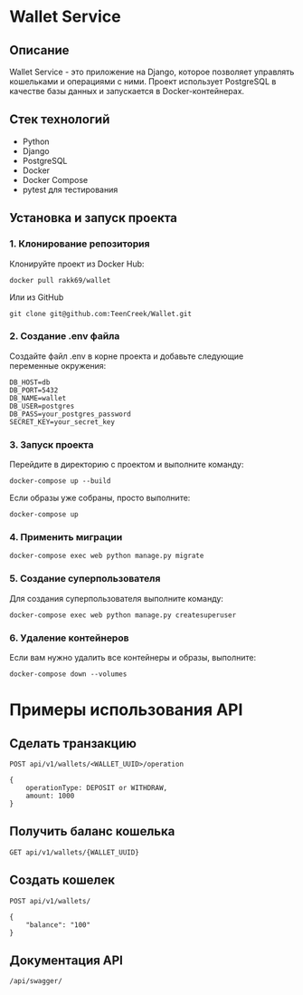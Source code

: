 # Wallet Service

## Описание

Wallet Service - это приложение на Django, которое позволяет управлять кошельками и операциями с ними. Проект использует PostgreSQL в качестве базы данных и запускается в Docker-контейнерах.

## Стек технологий

- Python
- Django
- PostgreSQL
- Docker
- Docker Compose
- pytest для тестирования

## Установка и запуск проекта

### 1. Клонирование репозитория

Клонируйте проект из Docker Hub:

```
docker pull rakk69/wallet
```

Или из GitHub

```
git clone git@github.com:TeenCreek/Wallet.git
```

### 2. Создание .env файла

Создайте файл .env в корне проекта и добавьте следующие переменные окружения:

```
DB_HOST=db
DB_PORT=5432
DB_NAME=wallet
DB_USER=postgres
DB_PASS=your_postgres_password
SECRET_KEY=your_secret_key
```

### 3. Запуск проекта

Перейдите в директорию с проектом и выполните команду:

```
docker-compose up --build
```

Если образы уже собраны, просто выполните:

```
docker-compose up
```

### 4. Применить миграции

```
docker-compose exec web python manage.py migrate
```

### 5. Создание суперпользователя

Для создания суперпользователя выполните команду:

```
docker-compose exec web python manage.py createsuperuser
```

### 6. Удаление контейнеров

Если вам нужно удалить все контейнеры и образы, выполните:

```
docker-compose down --volumes
```

# Примеры использования API

## Сделать транзакцию

```
POST api/v1/wallets/<WALLET_UUID>/operation

{
    operationType: DEPOSIT or WITHDRAW,
    amount: 1000
}
```

## Получить баланс кошелька

```
GET api/v1/wallets/{WALLET_UUID}
```

## Создать кошелек

```
POST api/v1/wallets/

{
    "balance": "100"
}
```

## Документация API

```
/api/swagger/
```
